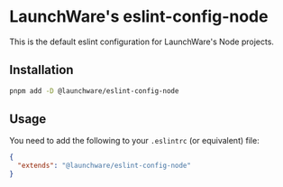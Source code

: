 # LaunchWare's eslint-config-node

This is the default eslint configuration for LaunchWare's Node projects.

## Installation

```bash
pnpm add -D @launchware/eslint-config-node
```

## Usage

You need to add the following to your `.eslintrc` (or equivalent) file:

```json
{
  "extends": "@launchware/eslint-config-node"
}
```
